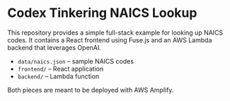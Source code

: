 # Codex Tinkering NAICS Lookup

This repository provides a simple full-stack example for looking up NAICS codes.
It contains a React frontend using Fuse.js and an AWS Lambda backend that
leverages OpenAI.

* `data/naics.json` – sample NAICS codes
* `frontend/` – React application
* `backend/` – Lambda function

Both pieces are meant to be deployed with AWS Amplify.
